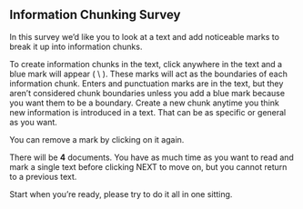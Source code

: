 ## Information Chunking Survey

In this survey we’d like you to look at a text and add noticeable marks to break it up into information chunks.

To create information chunks in the text, click anywhere in the text and a blue mark will appear ( \ ). These marks will act as the boundaries of each information chunk. Enters and punctuation marks are in the text, but they aren’t considered chunk boundaries unless you add a blue mark because you want them to be a boundary. 
Create a new chunk anytime you think new information is introduced in a text. That can be as specific or general as you want. 

You can remove a mark by clicking on it again.

There will be **4** documents. You have as much time as you want to read and mark a single text before clicking NEXT to move on, but you cannot return to a previous text. 

Start when you’re ready, please try to do it all in one sitting.




